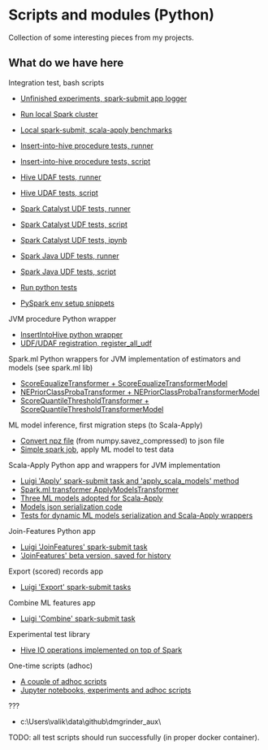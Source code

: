 # Scripts and modules (Python)

Collection of some interesting pieces from my projects.

## What do we have here

Integration test, bash scripts
- [Unfinished experiments, spark-submit app logger](./spark-submit-app-logger/readme.md)

- [Run local Spark cluster](./run-spark-local/run-spark-standalone.sh)
- [Local spark-submit, scala-apply benchmarks](./run-spark-local/spark-submit-scala-apply-test.sh)

- [Insert-into-hive procedure tests, runner](./run-spark-local/spark-submit-writer-test.sh)
- [Insert-into-hive procedure tests, script](./run-spark-local/writer_test.py)

- [Hive UDAF tests, runner](./run-spark-local/spark-submit-hive-udaf-test.sh)
- [Hive UDAF tests, script](./run-spark-local/hive_udaf_test.py)

- [Spark Catalyst UDF tests, runner](./run-spark-local/spark-submit-catalyst-udf-test.sh)
- [Spark Catalyst UDF tests, script](./run-spark-local/catalyst_udf_test.py)
- [Spark Catalyst UDF tests, ipynb](./run-spark-local/catalyst_udf_test.ipynb)

- [Spark Java UDF tests, runner](./run-spark-local/spark-submit-java-udf-test.sh)
- [Spark Java UDF tests, script](./run-spark-local/java_udf_test.py)

- [Run python tests](./run-spark-local/run_tests.sh)
- [PySpark env setup snippets](./run-spark-local/setup-pyspark-env.sh)

JVM procedure Python wrapper
- [InsertIntoHive python wrapper](luigi-pyspark-apps/spark_utils.py#insert_into_hive)
- [UDF/UDAF registration, register_all_udf](luigi-pyspark-apps/spark_utils.py#register_all_udf)

Spark.ml Python wrappers for JVM implementation of estimators and models (see spark.ml lib)
- [ScoreEqualizeTransformer + ScoreEqualizeTransformerModel](spark_ml/postprocessing.py#ScoreEqualizeTransformer)
- [NEPriorClassProbaTransformer + NEPriorClassProbaTransformerModel](spark_ml/postprocessing.py#NEPriorClassProbaTransformer)
- [ScoreQuantileThresholdTransformer + ScoreQuantileThresholdTransformerModel](spark_ml/postprocessing.py#ScoreQuantileThresholdTransformer)

ML model inference, first migration steps (to Scala-Apply)
- [Convert npz file](./simple-pyspark-apps/npz_to_json.py) (from numpy.savez_compressed) to json file
- [Simple spark job](./simple-pyspark-apps/score_audience.py), apply ML model to test data

Scala-Apply Python app and wrappers for JVM implementation
- [Luigi 'Apply' spark-submit task and 'apply_scala_models' method](luigi-pyspark-apps/scala_apply/apply_task.py#apply_scala_models)
- [Spark.ml transformer ApplyModelsTransformer](luigi-pyspark-apps/scala_apply/apply_models_transformer.py#ApplyModelsTransformer)
- [Three ML models adopted for Scala-Apply](luigi-pyspark-apps/scala_apply/ml_models_binary_rank.py)
- [Models json serialization code](luigi-pyspark-apps/scala_apply/sa_repr.py)
- [Tests for dynamic ML models serialization and Scala-Apply wrappers](./ml_models_repr/)

Join-Features Python app
- [Luigi 'JoinFeatures' spark-submit task](./luigi-pyspark-apps/join_features/app.py)
- ['JoinFeatures' beta version, saved for history](./luigi-pyspark-apps/join_features_beta/app.py)

Export (scored) records app
- [Luigi 'Export' spark-submit tasks](./luigi-pyspark-apps/export/README.md)

Combine ML features app
- [Luigi 'Combine' spark-submit task](./luigi-pyspark-apps/combine/README.md)

Experimental test library
- [Hive IO operations implemented on top of Spark](./luigi-pyspark-apps/combine/universal_features/test/_it/new_e2e/hive_io_spark.py#L120)

One-time scripts (adhoc)
- [A couple of adhoc scripts](./adhoc/)
- [Jupyter notebooks, experiments and adhoc scripts](./adhoc/notebook/)

???

- c:\Users\valik\data\github\dmgrinder_aux\

TODO: all test scripts should run successfully (in proper docker container).
